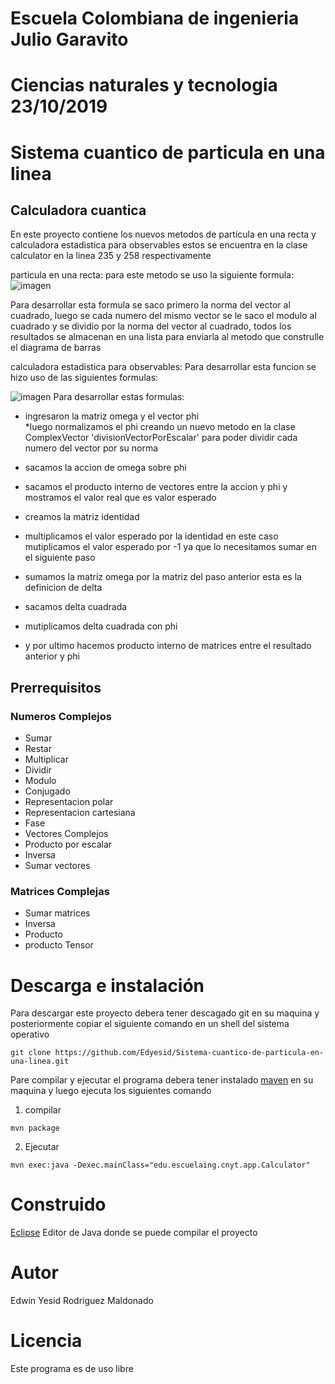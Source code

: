 # Escuela Colombiana de ingenieria Julio Garavito
# Ciencias naturales y tecnologia                 23/10/2019
# Sistema cuantico de particula en una linea

## Calculadora cuantica

En este proyecto contiene los nuevos metodos de particula en una recta y calculadora estadistica para observables estos se encuentra en la clase calculator en la linea 235 y 258 respectivamente

particula en una recta:
para este metodo se uso la siguiente  formula:
![imagen](https://i.ibb.co/mzMg4mv/Captura.png)

Para desarrollar esta formula se saco primero la norma del vector al cuadrado, luego se cada numero del mismo vector se le saco
el modulo al cuadrado y se dividio por la norma del vector al cuadrado, todos los resultados se almacenan en una lista para enviarla
al metodo que construlle el diagrama de barras

calculadora estadistica para observables:
Para desarrollar esta funcion se hizo uso de las siguientes formulas:

![imagen](https://i.ibb.co/VT4xq5h/Captura2.png)
Para desarrollar estas formulas:<br/> 
* ingresaron la matriz omega y el vector phi<br/>
*luego normalizamos el phi creando un nuevo metodo en la clase ComplexVector 'divisionVectorPorEscalar' para poder dividir cada numero
del vector por su norma<br/>
* sacamos la accion de omega sobre phi<br/>
* sacamos el producto interno de vectores entre la accion y phi y mostramos el valor real que es valor esperado<br/>

* creamos la matriz identidad<br/>
* multiplicamos el valor esperado por la identidad en este caso mutiplicamos el valor esperado por -1 ya que lo necesitamos sumar en el siguiente paso<br/>
* sumamos la matriz omega por la matriz del paso anterior esta es la definicion de delta<br/>
* sacamos delta cuadrada<br/>
* mutiplicamos delta cuadrada con phi<br/>
* y por ultimo hacemos producto interno de matrices entre el resultado anterior y phi<br/>

## Prerrequisitos

### Numeros Complejos
* Sumar
* Restar
* Multiplicar
* Dividir
* Modulo
* Conjugado
* Representacion polar
* Representacion cartesiana
* Fase
* Vectores Complejos
* Producto por escalar
* Inversa
* Sumar vectores

### Matrices Complejas
* Sumar matrices
* Inversa
* Producto
* producto Tensor

# Descarga e instalación

Para descargar este proyecto debera tener descagado git en su maquina y posteriormente copiar el siguiente comando en un shell del sistema operativo
```
git clone https://github.com/Edyesid/Sistema-cuantico-de-particula-en-una-linea.git
```
Pare compilar y ejecutar el programa debera tener instalado [maven](https://maven.apache.org/install.html) en su maquina y luego ejecuta los siguientes comando

1. compilar

```
mvn package
```

2. Ejecutar

```
mvn exec:java -Dexec.mainClass="edu.escuelaing.cnyt.app.Calculator"
```

# Construido
[Eclipse](https://www.eclipse.org/ide/) Editor de Java donde se puede compilar el proyecto

# Autor
Edwin Yesid Rodriguez Maldonado

# Licencia
Este programa es de uso libre
